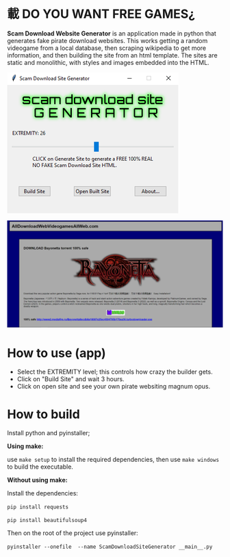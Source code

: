 # 載 DO YOU WANT FREE GAMES¿
**Scam Download Website Generator** is an application made in python that generates fake pirate download websites. 
This works getting a random videogame from a local database, then scraping wikipedia to get more information, and then building the site from an html template. The sites are static and monolithic, with styles and images embedded into the HTML.

![window image](https://github.com/Urrova/scam-download-site-generator/blob/master/docs/window.png)

![example site](https://github.com/Urrova/scam-download-site-generator/blob/master/docs/example_site.png)

# How to use (app)
- Select the EXTREMITY level; this controls how crazy the builder gets.
- Click on "Build Site" and wait 3 hours.
- Click on open site and see your own pirate websiting magnum opus.

# How to build
Install python and pyinstaller; 

**Using make:** 

use `make setup` to install the required dependencies, then use `make windows` to build the executable.

**Without using make:** 

Install the dependencies:

`pip install requests`

`pip install beautifulsoup4`

Then on the root of the project use pyinstaller:

`pyinstaller --onefile  --name ScamDownloadSiteGenerator __main__.py`
